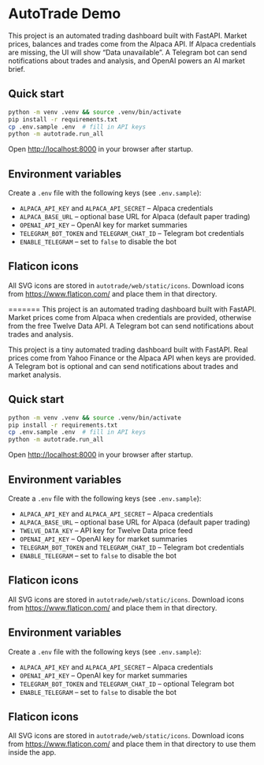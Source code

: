 # AutoTrade Demo

This project is an automated trading dashboard built with FastAPI. Market prices, balances and trades come from the Alpaca API. If Alpaca credentials are missing, the UI will show “Data unavailable”. A Telegram bot can send notifications about trades and analysis, and OpenAI powers an AI market brief.

## Quick start

```bash
python -m venv .venv && source .venv/bin/activate
pip install -r requirements.txt
cp .env.sample .env  # fill in API keys
python -m autotrade.run_all
```

Open <http://localhost:8000> in your browser after startup.

## Environment variables

Create a `.env` file with the following keys (see `.env.sample`):

- `ALPACA_API_KEY` and `ALPACA_API_SECRET` – Alpaca credentials
- `ALPACA_BASE_URL` – optional base URL for Alpaca (default paper trading)
- `OPENAI_API_KEY` – OpenAI key for market summaries
- `TELEGRAM_BOT_TOKEN` and `TELEGRAM_CHAT_ID` – Telegram bot credentials
- `ENABLE_TELEGRAM` – set to `false` to disable the bot

## Flaticon icons

All SVG icons are stored in `autotrade/web/static/icons`. Download icons
from <https://www.flaticon.com/> and place them in that directory.

=======
This project is an automated trading dashboard built with FastAPI. Market prices come from Alpaca when credentials are provided, otherwise from the free Twelve Data API. A Telegram bot can send notifications about trades and analysis.

This project is a tiny automated trading dashboard built with FastAPI.
Real prices come from Yahoo Finance or the Alpaca API when keys are
provided. A Telegram bot is optional and can send notifications about
trades and market analysis.

## Quick start

```bash
python -m venv .venv && source .venv/bin/activate
pip install -r requirements.txt
cp .env.sample .env  # fill in API keys
python -m autotrade.run_all
```

Open <http://localhost:8000> in your browser after startup.

## Environment variables

Create a `.env` file with the following keys (see `.env.sample`):

- `ALPACA_API_KEY` and `ALPACA_API_SECRET` – Alpaca credentials
- `ALPACA_BASE_URL` – optional base URL for Alpaca (default paper trading)
- `TWELVE_DATA_KEY` – API key for Twelve Data price feed
- `OPENAI_API_KEY` – OpenAI key for market summaries
- `TELEGRAM_BOT_TOKEN` and `TELEGRAM_CHAT_ID` – Telegram bot credentials
- `ENABLE_TELEGRAM` – set to `false` to disable the bot

## Flaticon icons

All SVG icons are stored in `autotrade/web/static/icons`. Download icons
from <https://www.flaticon.com/> and place them in that directory.



## Environment variables

Create a `.env` file with the following keys (see `.env.sample`):

- `ALPACA_API_KEY` and `ALPACA_API_SECRET` – Alpaca credentials
- `OPENAI_API_KEY` – OpenAI key for market summaries
- `TELEGRAM_BOT_TOKEN` and `TELEGRAM_CHAT_ID` – optional Telegram bot
- `ENABLE_TELEGRAM` – set to `false` to disable the bot

## Flaticon icons

All SVG icons are stored in `autotrade/web/static/icons`. Download icons
from <https://www.flaticon.com/> and place them in that directory to use
them inside the app.
